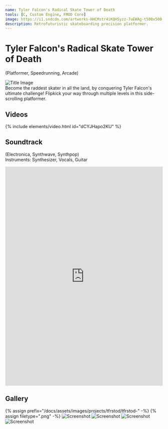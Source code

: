 ```yaml
---
name: Tyler Falcon's Radical Skate Tower of Death
tools: [C, Custom Engine, FMOD Core]
image: https://i1.sndcdn.com/artworks-HHCMstr4iKQHSyzz-7uEWAg-t500x500.jpg
description: Retrofuturistic skateboarding precision platformer.
---
```


# Tyler Falcon's Radical Skate Tower of Death
(Platformer, Speedrunning, Arcade)

<div class="row">
<div class="col">
<img src="https://i1.sndcdn.com/artworks-HHCMstr4iKQHSyzz-7uEWAg-t500x500.jpg" alt="Title Image">
</div>
<div class="col">
Become the raddest skater in all the land, by conquering Tyler Falcon's ultimate challenge! Flipkick your way through multiple levels in this side-scrolling platformer.
</div>
</div>

## Videos
{% include elements/video.html id="dCYJHapo2KU" %}

## Soundtrack
(Electronica, Synthwave, Synthpop)\
Instruments: Synthesizer, Vocals, Guitar

<iframe width="100%" height="700" scrolling="no" frameborder="no" allow="autoplay" src="https://w.soundcloud.com/player/?url=https%3A//api.soundcloud.com/playlists/1490867065&color=%23ff1c9f&auto_play=false&hide_related=false&show_comments=true&show_user=true&show_reposts=false&show_teaser=true"></iframe>

## Gallery
{% assign prefix="/docs/assets/images/projects/tfrstod/tfrstod-" -%}
{% assign filetype=".png" -%}
<img src="{{prefix}}1{{filetype}}" alt="Screenshot">
<img src="{{prefix}}2{{filetype}}" alt="Screenshot">
<img src="{{prefix}}3{{filetype}}" alt="Screenshot">
<img src="{{prefix}}menu{{filetype}}" alt="Screenshot">